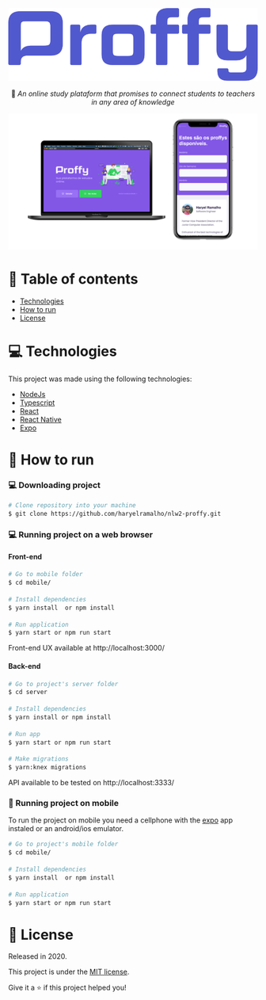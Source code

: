 <div align="center">
  <img src="https://github.com/haryelramalho/nlw2-proffy/blob/master/.github/logo.svg" alt"Proffy" title="Proffy" />

  :rocket: *An online study plataform that promises to connect students to teachers in any area of knowledge*

</div>

<div align="center">
  <img src="https://github.com/haryelramalho/nlw2-proffy/blob/master/.github/screens.png" alt"Screens Proffy" title="Screens" />
</div>


# :pushpin: Table of contents

- [Technologies](#computer-technologies)
- [How to run](#construction_worker-how-to-run)
- [License](#closed_book-license)

# :computer: Technologies

This project was made using the following technologies:

<ul>
  <li><a href="https://nodejs.org/en/docs/">NodeJs</a></li>
  <li><a href="https://www.typescriptlang.org/">Typescript</a></li>
  <li><a href="https://pt-br.reactjs.org/">React</a></li>
  <li><a href="https://reactnative.dev/">React Native</a></li>
  <li><a href="https://expo.io/">Expo</a></li>
</ul>

# :construction_worker: How to run

### :computer: Downloading project 

```bash
# Clone repository into your machine
$ git clone https://github.com/haryelramalho/nlw2-proffy.git
```

### 💻 Running project on a web browser

#### Front-end

```bash
# Go to mobile folder
$ cd mobile/

# Install dependencies
$ yarn install  or npm install

# Run application
$ yarn start or npm run start
```

Front-end UX available at http://localhost:3000/

#### Back-end

```bash
# Go to project's server folder
$ cd server

# Install dependencies
$ yarn install or npm install

# Run app
$ yarn start or npm run start

# Make migrations
$ yarn:knex migrations
```

API available to be tested on http://localhost:3333/

### 📱 Running project on mobile

To run the project on mobile you need a cellphone with the [expo](https://play.google.com/store/apps/details?id=host.exp.exponent) app instaled or an android/ios emulator.
<br />

```bash
# Go to project's mobile folder
$ cd mobile/

# Install dependencies
$ yarn install  or npm install

# Run application
$ yarn start or npm run start
```

<!--You can read the resulting QRCode with [expo](https://play.google.com/store/apps/details?id=host.exp.exponent) or through an emulator.-->

# :closed_book: License

Released in 2020.

This project is under the [MIT license](https://github.com/haryelramalho/nlw2-proffy/blob/master/LICENSE).

Give it a ⭐️ if this project helped you!
